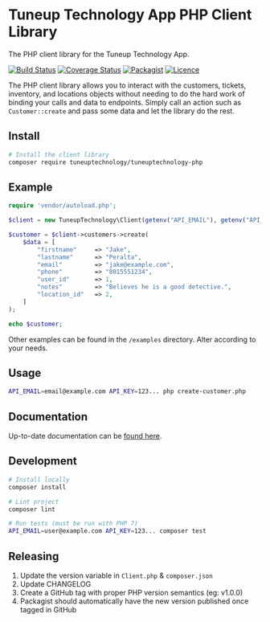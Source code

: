 # Tuneup Technology App PHP Client Library

The PHP client library for the Tuneup Technology App.

[![Build Status](https://github.com/tuneuptechnology/tuneuptechnology-php/workflows/build/badge.svg)](https://github.com/tuneuptechnology/tuneuptechnology-php/actions)
[![Coverage Status](https://coveralls.io/repos/github/tuneuptechnology/tuneuptechnology-php/badge.svg?branch=main)](https://coveralls.io/github/tuneuptechnology/tuneuptechnology-php?branch=main)
[![Packagist](https://img.shields.io/packagist/v/tuneuptechnology/tuneuptechnology-php)](https://packagist.org/packages/tuneuptechnology/tuneuptechnology-php)
[![Licence](https://img.shields.io/github/license/tuneuptechnology/tuneuptechnology-php)](https://opensource.org/licenses/mit-license.php)

The PHP client library allows you to interact with the customers, tickets, inventory, and locations objects without needing to do the hard work of binding your calls and data to endpoints. Simply call an action such as `Customer::create` and pass some data and let the library do the rest.

## Install

```bash
# Install the client library
composer require tuneuptechnology/tuneuptechnology-php
```

## Example

```php
require 'vendor/autoload.php';

$client = new TuneupTechnology\Client(getenv("API_EMAIL"), getenv("API_KEY"));

$customer = $client->customers->create(
    $data = [
        "firstname"     => "Jake",
        "lastname"      => "Peralta",
        "email"         => "jake@example.com",
        "phone"         => "8015551234",
        "user_id"       => 1,
        "notes"         => "Believes he is a good detective.",
        "location_id"   => 2,
    ]
);

echo $customer;
```

Other examples can be found in the `/examples` directory. Alter according to your needs.

## Usage

```bash
API_EMAIL=email@example.com API_KEY=123... php create-customer.php
```

## Documentation

Up-to-date documentation can be [found here](https://app.tuneuptechnology.com/docs/api).

## Development

```bash
# Install locally
composer install

# Lint project
composer lint

# Run tests (must be run with PHP 7)
API_EMAIL=user@example.com API_KEY=123... composer test
```

## Releasing

1. Update the version variable in `Client.php` & `composer.json`
1. Update CHANGELOG
1. Create a GitHub tag with proper PHP version semantics (eg: v1.0.0)
1. Packagist should automatically have the new version published once tagged in GitHub
